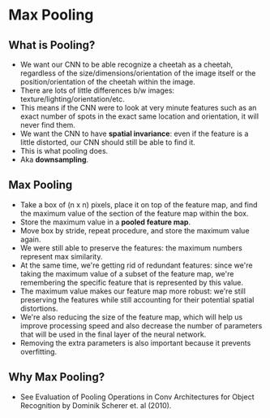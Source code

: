 # Max Pooling

## What is Pooling?
- We want our CNN to be able recognize a cheetah as a cheetah, regardless of the size/dimensions/orientation of the image itself or the position/orientation of the cheetah within the image.
- There are lots of little differences b/w images: texture/lighting/orientation/etc.
- This means if the CNN were to look at very minute features such as an exact number of spots in the exact same location and orientation, it will never find them.
- We want the CNN to have **spatial invariance**: even if the feature is a little distorted, our CNN should still be able to find it. 
- This is what pooling does.
- Aka **downsampling**.

## Max Pooling
- Take a box of (n x n) pixels, place it on top of the feature map, and find the maximum value of the section of the feature map within the box. 
- Store the maximum value in a **pooled feature map**.
- Move box by stride, repeat procedure, and store the maximum value again.
- We were still able to preserve the features: the maximum numbers represent max similarity.
- At the same time, we're getting rid of redundant features: since we're taking the maximum value of a subset of the feature map, we're remembering the specific feature that is represented by this value.
- The maximum value makes our feature map more robust: we're still preserving the features while still accounting for their potential spatial distortions.
- We're also reducing the size of the feature map, which will help us improve processing speed and also decrease the number of parameters that will be used in the final layer of the neural network.
- Removing the extra parameters is also important because it prevents overfitting. 

## Why Max Pooling?
- See Evaluation of Pooling Operations in Conv Architectures for Object Recognition by Dominik Scherer et. al (2010).